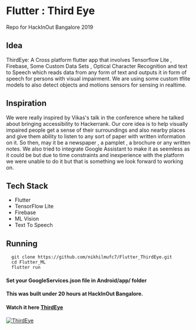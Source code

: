 # Flutter : Third Eye

Repo for HackInOut Bangalore 2019

## Idea

ThirdEye: A Cross platform flutter app that involves Tensorflow Lite , Firebase, Some Custom Data Sets , Optical Character Recognition and text to Speech which reads data from any form of text and outputs it in form of speech for persons with visual impairment. We are using some custom tflite models to also detect objects and motions sensors for sensing in realtime. 

## Inspiration
We were really inspired by Vikas's talk in the conference where he talked about bringing accessibility to Hackerrank. Our core idea is to help visually impaired people get a sense of their surroundings and also nearby places and give them ability to listen to any sort of paper with written information on it. So then, may it be a newspaper , a pamplet , a brochure or any written notes. We also tried to integrate Google Assistant to make it as seemless as it could be but due to time constraints and inexperience with the platform we were unable to do it but that is something we look forward to working on.

## Tech Stack
- Flutter
- TensorFlow Lite
- Firebase 
- ML Vision
- Text To Speech

## Running

``` 
  git clone https://github.com/nikhilmufc7/Flutter_ThirdEye.git
  cd Flutter_ML
  flutter run
```

#### Set your GoogleServices.json file in Android/app/ folder




#### This was built under 20 hours at HackInOut Bangalore.

#### Watch it here [ThirdEye](https://youtu.be/4JjZRfd8t8A)

[![ThirdEye](http://img.youtube.com/vi/4JjZRfd8t8A/0.jpg)](http://www.youtube.com/watch?v=4JjZRfd8t8A)
